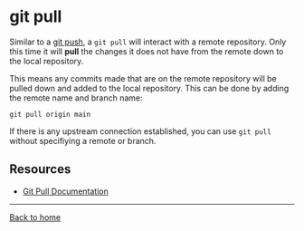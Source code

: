 # git pull
Similar to a [git push](./PUSH.md), a `git pull` will interact with a remote repository. Only this time it will **pull** the changes it does not have from the remote down to the local repository.

This means any commits made that are on the remote repository will be pulled down and added to the local repository. 
This can be done by adding the remote name and branch name:
```
git pull origin main
```
If there is any upstream connection established, you can use `git pull` without specifiying a remote or branch. 

## Resources
- [Git Pull Documentation](https://git-scm.com/docs/git-pull) 
---
[Back to home](..README.md)
